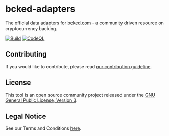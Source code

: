 # bcked-adapters

The official data adapters for [bcked.com](https://bcked.com/) - a community driven resource on cryptocurrency backing.

[![Build](https://github.com/bcked/bcked-adapters/actions/workflows/build.yml/badge.svg?branch=main)](https://github.com/bcked/bcked-adapters/actions/workflows/build.yml)
[![CodeQL](https://github.com/bcked/bcked-adapters/actions/workflows/codeql-analysis.yml/badge.svg?branch=main)](https://github.com/bcked/bcked-adapters/actions/workflows/codeql-analysis.yml)

## Contributing

If you would like to contribute, please read [our contribution guideline](CONTRIBUTING.md).

## License

This tool is an open source community project released under the [GNU General Public License, Version 3](LICENSE).

## Legal Notice

See our Terms and Conditions [here](LEGAL_NOTICE.md).
